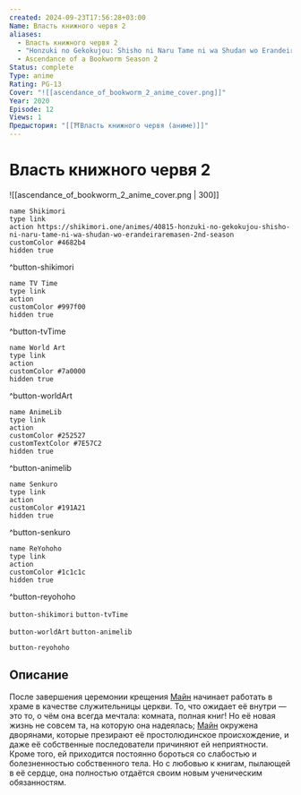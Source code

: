 ```yaml
---
created: 2024-09-23T17:56:28+03:00
Name: Власть книжного червя 2
aliases:
  - Власть книжного червя 2
  - "Honzuki no Gekokujou: Shisho ni Naru Tame ni wa Shudan wo Erandeiraremasen 2nd Season"
  - Ascendance of a Bookworm Season 2
Status: complete
Type: anime
Rating: PG-13
Cover: "![[ascendance_of_bookworm_2_anime_cover.png]]"
Year: 2020
Episode: 12
Views: 1
Предыстория: "[[⛩️Власть книжного червя (аниме)]]"
---
```


# Власть книжного червя 2

![[ascendance_of_bookworm_2_anime_cover.png | 300]]

```button
name Shikimori
type link
action https://shikimori.one/animes/40815-honzuki-no-gekokujou-shisho-ni-naru-tame-ni-wa-shudan-wo-erandeiraremasen-2nd-season
customColor #4682b4
hidden true
```
^button-shikimori

```button
name TV Time
type link
action 
customColor #997f00
hidden true
```
^button-tvTime

```button
name World Art
type link
action 
customColor #7a0000
hidden true
```
^button-worldArt

```button
name AnimeLib
type link
action 
customColor #252527
customTextColor #7E57C2
hidden true
```
^button-animelib

```button
name Senkuro
type link
action 
customColor #191A21
hidden true
```
^button-senkuro

```button
name ReYohoho
type link
action 
customColor #1c1c1c
hidden true
```
^button-reyohoho



`button-shikimori` `button-tvTime`

`button-worldArt` `button-animelib`

`button-reyohoho`

## Описание

После завершения церемонии крещения [Майн](https://shikimori.one/characters/163811-myne) начинает работать в храме в качестве служительницы церкви. То, что ожидает её внутри — это то, о чём она всегда мечтала: комната, полная книг! Но её новая жизнь не совсем та, на которую она надеялась; [Майн](https://shikimori.one/characters/163811-myne) окружена дворянами, которые презирают её простолюдинское происхождение, и даже её собственные последователи причиняют ей неприятности. Кроме того, ей приходится постоянно бороться со слабостью и болезненностью собственного тела. Но с любовью к книгам, пылающей в её сердце, она полностью отдаётся своим новым ученическим обязанностям.
